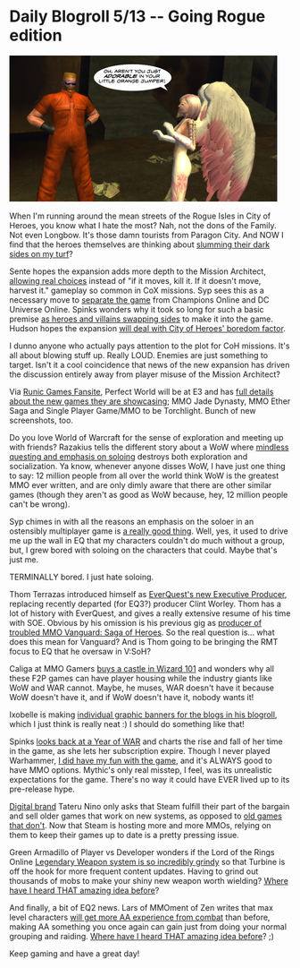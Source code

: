 # Daily Blogroll 5/13 -- Going Rogue edition

![Angela the Angelic](../uploads/2009/05/angelatheangelic.jpg "Angela the Angelic")

When I'm running around the mean streets of the Rogue Isles in City of Heroes, you know what I hate the most? Nah, not the dons of the Family. Not even Longbow. It's those damn tourists from Paragon City. And NOW I find that the heroes themselves are thinking about [slumming their dark sides on my turf](http://www.cityofheroes.com/goingrogue/)?

Sente hopes the expansion adds more depth to the Mission Architect, [allowing real choices](http://adingworld.wordpress.com/2009/05/12/city-of-rogues/) instead of "if it moves, kill it. If it doesn't move, harvest it." gameplay so common in CoX missions. Syp sees this as a necessary move to [separate the game](http://biobreak.wordpress.com/2009/05/12/city-of-roguecraft/) from Champions Online and DC Universe Online. Spinks wonders why it took so long for such a basic premise [as heroes and villains swapping sides](http://spinksville.wordpress.com/2009/05/12/new-expansion-for-city-of-heroo/) to make it into the game. Hudson hopes the expansion [will deal with City of Heroes' boredom factor](http://hudshideout.com/blog/?p=2478). 

I dunno anyone who actually pays attention to the plot for CoH missions. It's all about blowing stuff up. Really LOUD. Enemies are just something to target. Isn't it a cool coincidence that news of the new expansion has driven the discussion entirely away from player misuse of the Mission Architect?

Via [Runic Games Fansite](http://www.runicgamesfansite.com/2009/05/13/e3-fact-sheet-and-screenshots/), Perfect World will be at E3 and has [full details about the new games they are showcasing](http://www.perfectworld.com/e3_2009); MMO Jade Dynasty, MMO Ether Saga and Single Player Game/MMO to be Torchlight. Bunch of new screenshots, too.

Do you love World of Warcraft for the sense of exploration and meeting up with friends? Razakius tells the different story about a WoW where [mindless questing and emphasis on soloing](http://razakius.com/games/gaming/dislike-world-warcraft/) destroys both exploration and socialization. Ya know, whenever anyone disses WoW, I have just one thing to say: 12 million people from all over the world think WoW is the greatest MMO ever written, and are only dimly aware that there are other similar games (though they aren't as good as WoW because, hey, 12 million people can't be wrong).

Syp chimes in with all the reasons an emphasis on the soloer in an ostensibly multiplayer game is [a really good thing](http://biobreak.wordpress.com/2009/05/12/the-era-of-the-solo-mmorpger/). Well, yes, it used to drive me up the wall in EQ that my characters couldn't do much without a group, but, I grew bored with soloing on the characters that could. Maybe that's just me.

TERMINALLY bored. I just hate soloing.

Thom Terrazas introduced himself as [EverQuest's new Executive Producer](http://eqdev.wordpress.com/2009/05/12/hello-fellow-inhabitants-of-norrath/), replacing recently departed (for EQ3?) producer Clint Worley. Thom has a lot of history with EverQuest, and gives a really extensive resume of his time with SOE. Obvious by his omission is his previous gig as [producer of troubled MMO Vanguard: Saga of Heroes](http://www.massively.com/2009/02/06/vanguards-past-present-and-future-with-producer-thom-terrazas/). So the real question is... what does this mean for Vanguard? And is Thom going to be bringing the RMT focus to EQ that he oversaw in V:SoH?

Caliga at MMO Gamers [buys a castle in Wizard 101](http://mmogamers.freeblogit.com/2009/05/11/pull-up-a-chair-w101-housing/) and wonders why all these F2P games can have player housing while the industry giants like WoW and WAR cannot. Maybe, he muses, WAR doesn't have it because WoW doesn't have it, and if WoW doesn't have it, nobody wants it!

Ixobelle is making [individual graphic banners for the blogs in his blogroll](http://www.ixobelle.com/2009/05/now-with-more-ads.html), which I just think is really neat :) I should do something like that!

Spinks [looks back at a Year of WAR](http://spinksville.wordpress.com/2009/05/12/on-war/) and charts the rise and fall of her time in the game, as she lets her subscription expire. Though I never played Warhammer, [I did have my fun with the game](../index.php/category/mmos/war/straight-talk-warhammer/), and it's ALWAYS good to have MMO options. Mythic's only real misstep, I feel, was its unrealistic expectations for the game. There's no way it could have EVER lived up to its pre-release hype.

[Digital brand](http://dwellonit.taterunino.net/2009/05/12/why-i-havent-friended-you-in-facebook/) Tateru Nino only asks that Steam fulfill their part of the bargain and sell older games that work on new systems, as opposed to [old games that don't](http://dwellonit.taterunino.net/2009/05/12/letting-out-the-steam/). Now that Steam is hosting more and more MMOs, relying on them to keep their games up to date is a pretty pressing issue.

Green Armadillo of Player vs Developer wonders if the Lord of the Rings Online [Legendary Weapon system is so incredibly grindy](http://playervsdeveloper.blogspot.com/2009/05/800lb-content-gorilla-attacks-middle.html) so that Turbine is off the hook for more frequent content updates. Having to grind out thousands of mobs to make your shiny new weapon worth wielding? [Where have I heard THAT amazing idea before](http://www.thesafehouse.org/forums/showthread.php?t=20398)?

And finally, a bit of EQ2 news. Lars of MMOment of Zen writes that max level characters [will get more AA experience from combat](http://mmomentofzen.blogspot.com/2009/05/aa-xp-conversion.html) than before, making AA something you once again can gain just from doing your normal grouping and raiding. [Where have I heard THAT amazing idea before](http://eqplayers.station.sony.com/news_article.vm?id=50943&month=042008)? ;)

Keep gaming and have a great day!

